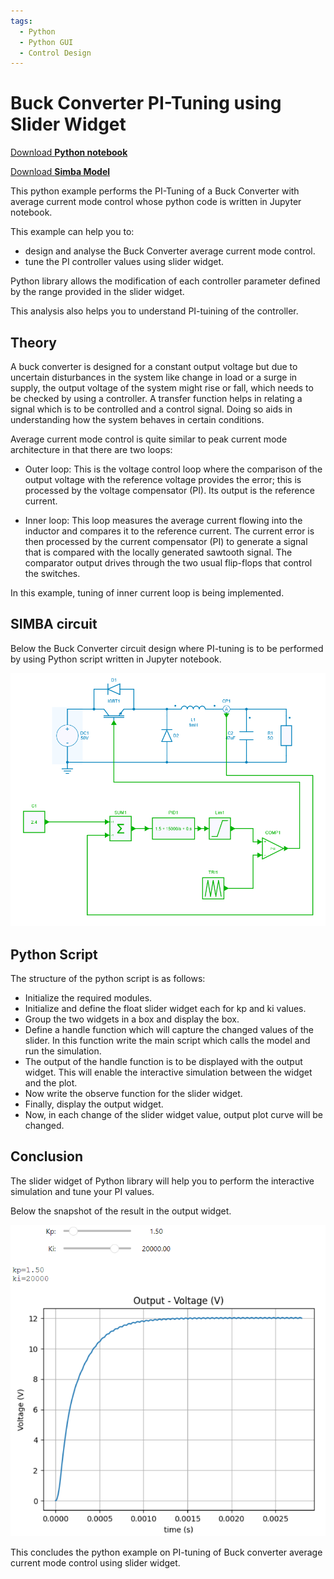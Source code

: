 ```yaml
---
tags:
  - Python
  - Python GUI
  - Control Design
---
```


# Buck Converter PI-Tuning using Slider Widget

[Download **Python notebook**](SliderWidget_BuckAverageCM.ipynb)

[Download **Simba Model**](SliderWidget_BuckAverageCM.jsimba)

This python example performs the PI-Tuning of a Buck Converter with average current mode control whose python code is written in Jupyter notebook.

This example can help you to:

* design and analyse the Buck Converter average current mode control.
* tune the PI controller values using slider widget.

Python library allows the modification of each controller parameter defined by the range provided in the slider widget.

This analysis also helps you to understand PI-tuining of the controller.

## Theory

A buck converter is designed for a constant output voltage but due to uncertain disturbances in the system like change in load or a surge in supply, the output voltage of the system might rise or fall, which needs to be checked by using a controller. A transfer function helps in relating a signal which is to be controlled and a control signal. Doing so aids in understanding how the system behaves in certain conditions.

Average current mode control is quite similar to peak current mode architecture in that there are two loops:

* Outer loop: This is the voltage control loop where the comparison of the output voltage with the reference voltage provides the error; this is processed by the voltage compensator (PI). Its output is the reference current.

* Inner loop: This loop measures the average current flowing into the inductor and compares it to the reference current. The current error is then processed by the current compensator (PI) to generate a signal that is compared with the locally generated sawtooth signal. The comparator output drives through the two usual flip-flops that control the switches.

In this example, tuning of inner current loop is being implemented.

## SIMBA circuit

Below the Buck Converter circuit design where PI-tuning is to be performed by using Python script written in Jupyter notebook.

![BuckSlider](fig/BuckSlider.png)


## Python Script

The structure of the python script is as follows:

* Initialize the required modules.
* Initialize and define the float slider widget each for kp and ki values.
* Group the two widgets in a box and display the box.
* Define a handle function which will capture the changed values of the slider. In this function write the main script which calls the model and run the simulation.
* The output of the handle function is to be displayed with the output widget. This will enable the interactive simulation between the widget and the plot.
* Now write the observe function for the slider widget.
* Finally, display the output widget.
* Now, in each change of the slider widget value, output plot curve will be changed.

## Conclusion

The slider widget of Python library will help you to perform the interactive simulation and tune your PI values.

Below the snapshot of the result in the output widget.

![result](fig/result.png)

This concludes the python example on PI-tuning of Buck converter average current mode control using slider widget.
